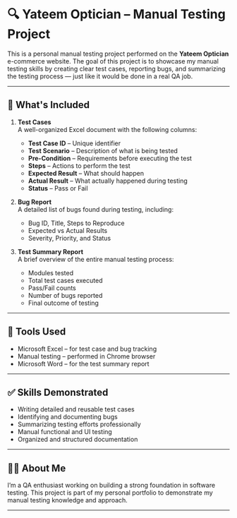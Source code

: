 # 🔍 Yateem Optician – Manual Testing Project

This is a personal manual testing project performed on the **Yateem Optician** e-commerce website. The goal of this project is to showcase my manual testing skills by creating clear test cases, reporting bugs, and summarizing the testing process — just like it would be done in a real QA job.

---

## 📁 What's Included

1. **Test Cases**  
   A well-organized Excel document with the following columns:
   - **Test Case ID** – Unique identifier
   - **Test Scenario** – Description of what is being tested
   - **Pre-Condition** – Requirements before executing the test
   - **Steps** – Actions to perform the test
   - **Expected Result** – What should happen
   - **Actual Result** – What actually happened during testing
   - **Status** – Pass or Fail

2. **Bug Report**  
   A detailed list of bugs found during testing, including:
   - Bug ID, Title, Steps to Reproduce
   - Expected vs Actual Results
   - Severity, Priority, and Status

3. **Test Summary Report**  
   A brief overview of the entire manual testing process:
   - Modules tested
   - Total test cases executed
   - Pass/Fail counts
   - Number of bugs reported
   - Final outcome of testing

---

## 🔧 Tools Used

- Microsoft Excel – for test case and bug tracking
- Manual testing – performed in Chrome browser
- Microsoft Word – for the test summary report

---

## ✅ Skills Demonstrated

- Writing detailed and reusable test cases
- Identifying and documenting bugs
- Summarizing testing efforts professionally
- Manual functional and UI testing
- Organized and structured documentation

---

## 🙋‍♂️ About Me

I’m a QA enthusiast working on building a strong foundation in software testing. This project is part of my personal portfolio to demonstrate my manual testing knowledge and approach.

---
